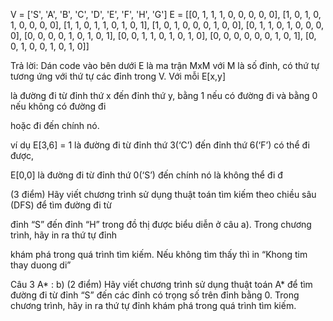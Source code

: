 V = ['S', 'A', 'B', 'C', 'D', 'E', 'F', 'H', 'G']
E = [[0, 1, 1, 1, 0, 0, 0, 0, 0],
     [1, 0, 1, 0, 1, 0, 0, 0, 0],
     [1, 1, 0, 1, 1, 0, 1, 0, 1],
     [1, 0, 1, 0, 0, 0, 1, 0, 0],
     [0, 1, 1, 0, 1, 0, 0, 0, 0],
     [0, 0, 0, 0, 1, 0, 1, 0, 1],
     [0, 0, 1, 1, 0, 1, 0, 1, 0],
     [0, 0, 0, 0, 0, 0, 1, 0, 1],
     [0, 0, 1, 0, 0, 1, 0, 1, 0]]

Trả lời: Dán code vào bên dưới
 E là ma trận MxM với M là số đỉnh, có thứ tự tương ứng với thứ tự các đỉnh trong V. Với mỗi E[x,y]

 là đường đi từ đỉnh thứ x đến đỉnh thứ y, bằng 1 nếu có đường đi và bằng 0 nếu không có đường đi

 hoặc đi đến chính nó.

 ví dụ E[3,6] = 1 là đường đi từ đỉnh thứ 3(‘C’) đến đỉnh thứ 6(‘F’) có thể đi được,

 E[0,0] là đường đi từ đỉnh thứ 0(‘S’) đến chính nó là không thể đi đ
 

 (3 điểm) Hãy viết chương trình sử dụng thuật toán tìm kiếm theo chiều sâu (DFS) để tìm đường đi từ

 đỉnh “S” đến đỉnh “H” trong đồ thị được biểu diễn ở câu a). Trong chương trình, hãy in ra thứ tự đỉnh

 khám phá trong quá trình tìm kiếm. Nếu không tìm thấy thì in “Khong tim thay duong di”



Câu 3 A* :
b) (2 điểm) Hãy viết chương trình sử dụng thuật toán A* để tìm đường đi từ đỉnh “S” đến  các đỉnh có trọng 
số trên đỉnh bằng 0. Trong chương trình, hãy in ra thứ tự đỉnh khám phá trong quá trình tìm kiếm. 